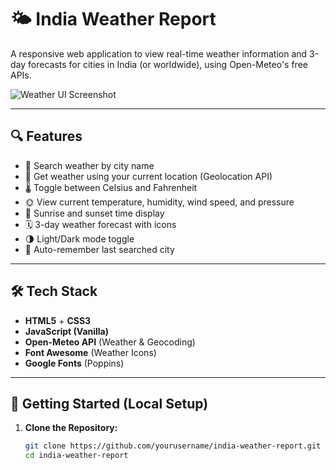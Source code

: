 # 🌤️ India Weather Report

A responsive web application to view real-time weather information and 3-day forecasts for cities in India (or worldwide), using Open-Meteo's free APIs.

![Weather UI Screenshot](screenshot.png) <!-- Replace with your actual screenshot file -->

---

## 🔍 Features

- 🌆 Search weather by city name
- 📍 Get weather using your current location (Geolocation API)
- 🌡️ Toggle between Celsius and Fahrenheit
- 🌞 View current temperature, humidity, wind speed, and pressure
- 🌅 Sunrise and sunset time display
- 🗓️ 3-day weather forecast with icons
- 🌗 Light/Dark mode toggle
- 🔄 Auto-remember last searched city

---

## 🛠️ Tech Stack

- **HTML5** + **CSS3**
- **JavaScript (Vanilla)**
- **Open-Meteo API** (Weather & Geocoding)
- **Font Awesome** (Weather Icons)
- **Google Fonts** (Poppins)

---

## 🚀 Getting Started (Local Setup)

1. **Clone the Repository:**
   ```bash
   git clone https://github.com/yourusername/india-weather-report.git
   cd india-weather-report
